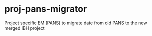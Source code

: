 # proj-pans-migrator

Project specific EM (PANS) to migrate date from old PANS to the new merged IBH project